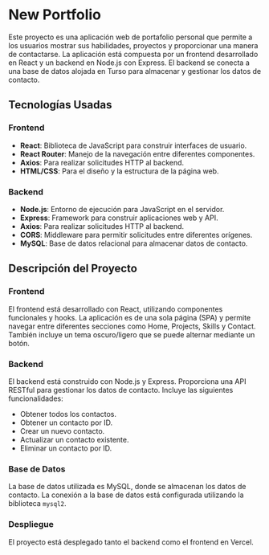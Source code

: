 # New Portfolio

Este proyecto es una aplicación web de portafolio personal que permite a los usuarios mostrar sus habilidades, proyectos y proporcionar una manera de contactarse. La aplicación está compuesta por un frontend desarrollado en React y un backend en Node.js con Express. El backend se conecta a una base de datos alojada en Turso para almacenar y gestionar los datos de contacto.

## Tecnologías Usadas

### Frontend
- **React**: Biblioteca de JavaScript para construir interfaces de usuario.
- **React Router**: Manejo de la navegación entre diferentes componentes.
- **Axios**: Para realizar solicitudes HTTP al backend.
- **HTML/CSS**: Para el diseño y la estructura de la página web.

### Backend
- **Node.js**: Entorno de ejecución para JavaScript en el servidor.
- **Express**: Framework para construir aplicaciones web y API.
- **Axios**: Para realizar solicitudes HTTP al backend.
- **CORS**: Middleware para permitir solicitudes entre diferentes orígenes.
- **MySQL**: Base de datos relacional para almacenar datos de contacto.

## Descripción del Proyecto

### Frontend

El frontend está desarrollado con React, utilizando componentes funcionales y hooks. La aplicación es de una sola página (SPA) y permite navegar entre diferentes secciones como Home, Projects, Skills y Contact. También incluye un tema oscuro/ligero que se puede alternar mediante un botón.

### Backend

El backend está construido con Node.js y Express. Proporciona una API RESTful para gestionar los datos de contacto. Incluye las siguientes funcionalidades:

- Obtener todos los contactos.
- Obtener un contacto por ID.
- Crear un nuevo contacto.
- Actualizar un contacto existente.
- Eliminar un contacto por ID.

### Base de Datos

La base de datos utilizada es MySQL, donde se almacenan los datos de contacto. La conexión a la base de datos está configurada utilizando la biblioteca `mysql2`.

### Despliegue

El proyecto está desplegado tanto el backend como el frontend en Vercel.

